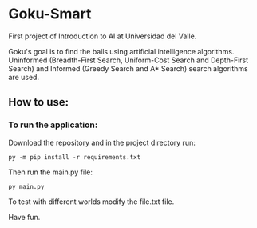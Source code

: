 # Goku-Smart
First project of Introduction to AI at Universidad del Valle. 

Goku's goal is to find the balls using artificial intelligence algorithms. Uninformed (Breadth-First Search, Uniform-Cost Search and Depth-First Search) and Informed (Greedy Search and A* Search) search algorithms are used.

## How to use:

### To run the application:

Download the repository and in the project directory run:

`py -m pip install -r requirements.txt`

Then run the main.py file:

`py main.py`

To test with different worlds modify the file.txt file. 

Have fun.

